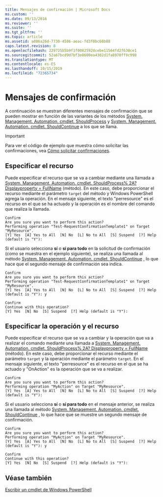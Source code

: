 ```yaml
---
title: Mensajes de confirmación | Microsoft Docs
ms.custom: ''
ms.date: 09/13/2016
ms.reviewer: ''
ms.suite: ''
ms.tgt_pltfrm: ''
ms.topic: article
ms.assetid: a886a26d-7730-4586-aeac-fd3f0bc60b88
caps.latest.revision: 8
ms.openlocfilehash: 229725b5b9f1f0082592dcebe11564fd2f630ce1
ms.sourcegitcommit: 52a67bcd9d7bf3e8600ea4302d1fa8970ff9c998
ms.translationtype: MT
ms.contentlocale: es-ES
ms.lasthandoff: 10/15/2019
ms.locfileid: "72365734"
---
```

# <a name="confirmation-messages"></a>Mensajes de confirmación

A continuación se muestran diferentes mensajes de confirmación que se pueden mostrar en función de las variantes de los métodos [System. Management. Automation. cmdlet. ShouldProcess](/dotnet/api/System.Management.Automation.Cmdlet.ShouldProcess) y [System. Management. Automation. cmdlet. ShouldContinue](/dotnet/api/System.Management.Automation.Cmdlet.ShouldContinue) a los que se llama.

> [!IMPORTANT]
> Para ver el código de ejemplo que muestra cómo solicitar las confirmaciones, vea [Cómo solicitar confirmaciones](./how-to-request-confirmations.md).

## <a name="specifying-the-resource"></a>Especificar el recurso

Puede especificar el recurso que se va a cambiar mediante una llamada a [System. Management. Automation. cmdlet. ShouldProcess% 2A? Displayproperty = FullName](/dotnet/api/System.Management.Automation.Cmdlet.ShouldProcess?view=powershellsdk-1.1.0) (método). En este caso, debe proporcionar el recurso mediante el parámetro `target` del método y Windows PowerShell agrega la operación. En el mensaje siguiente, el texto "perresource" es el recurso en el que se ha actuado y la operación es el nombre del comando que realiza la llamada.

```output
Confirm
Are you sure you want to perform this action?
Performing operation "Test-RequestConfirmationTemplate1" on Target "MyResource".
[Y] Yes  [A] Yes to All  [N] No  [L] No to All  [S] Suspend  [?] Help (default is "Y"):
```

Si el usuario selecciona **sí** o **sí para todo** en la solicitud de confirmación (como se muestra en el ejemplo siguiente), se realiza una llamada al método [System. Management. Automation. cmdlet. ShouldContinue](/dotnet/api/System.Management.Automation.Cmdlet.ShouldContinue) , lo que hace que el segundo mensaje de confirmación sea indica.

```output
Confirm
Are you sure you want to perform this action?
Performing operation "Test-RequestConfirmationTemplate1" on Target "MyResource".
[Y] Yes  [A] Yes to All  [N] No  [L] No to All  [S] Suspend  [?] Help (default is "Y"): y

Confirm
Continue with this operation?
[Y] Yes  [N] No  [S] Suspend  [?] Help (default is "Y"):
```

## <a name="specifying-the-operation-and-resource"></a>Especificar la operación y el recurso

Puede especificar el recurso que se va a cambiar y la operación que va a realizar el comando mediante una llamada a [System. Management. Automation. cmdlet. ShouldProcess% 2A? Displayproperty = FullName](/dotnet/api/System.Management.Automation.Cmdlet.ShouldProcess?view=powershellsdk-1.1.0) (método). En este caso, debe proporcionar el recurso mediante el parámetro `target` y la operación mediante el parámetro `target`. En el mensaje siguiente, el texto "perresource" es el recurso en el que se ha actuado y "OnAction" es la operación que se va a realizar.

```output
Confirm
Are you sure you want to perform this action?
Performing operation "MyAction" on Target "MyResource".
[Y] Yes  [A] Yes to All  [N] No  [L] No to All  [S] Suspend  [?] Help (default is "Y"):
```

Si el usuario selecciona **sí** o **sí para todo** en el mensaje anterior, se realiza una llamada al método [System. Management. Automation. cmdlet. ShouldContinue](/dotnet/api/System.Management.Automation.Cmdlet.ShouldContinue) , lo que hace que se muestre un segundo mensaje de confirmación.

```output
Confirm
Are you sure you want to perform this action?
Performing operation "MyAction" on Target "MyResource".
[Y] Yes  [A] Yes to All  [N] No  [L] No to All  [S] Suspend  [?] Help (default is "Y"): y

Confirm
Continue with this operation?
[Y] Yes  [N] No  [S] Suspend  [?] Help (default is "Y"):
```

## <a name="see-also"></a>Véase también

[Escribir un cmdlet de Windows PowerShell](./writing-a-windows-powershell-cmdlet.md)
